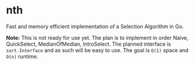 # nth

Fast and memory efficient implementation of a Selection Algorithm in Go.

**Note:** This is not ready for use yet. The plan is to implement in order
Naive, QuickSelect, MedianOfMedian, IntroSelect. The planned interface is
`sort.Interface` and as such will be easy to use. The goal is `O(1)` space and
`O(n)` runtime.
